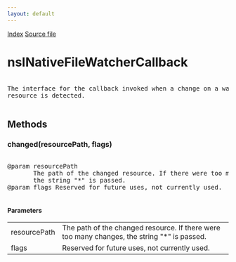 ```yaml
---
layout: default
---
```

<div id='links'><a href="../index.html">Index</a>
<a href="http://dxr.mozilla.org/mozilla-central/source/toolkit/components/filewatcher/nsINativeFileWatcher.idl">Source file</a>
</div>

# nsINativeFileWatcherCallback #
<pre>  
The interface for the callback invoked when a change on a watched  
resource is detected.  
  
</pre>
## Methods ##

### changed(resourcePath, flags) ###
<pre>  
@param resourcePath  
       The path of the changed resource. If there were too many changes,  
       the string "*" is passed.  
@param flags Reserved for future uses, not currently used.  
  
</pre>
#### Parameters ####

<table>

<tr>
<td>resourcePath</td>
<td>       The path of the changed resource. If there were too many changes,  
       the string "*" is passed.  
</td>
</tr>

<tr>
<td>flags</td>
<td>Reserved for future uses, not currently used.  
</td>
</tr>

</table>

